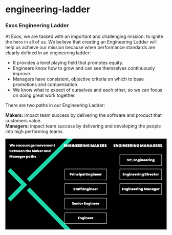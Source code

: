 # engineering-ladder

### Exos Engineering Ladder

At Exos, we are tasked with an important and challenging mission: to ignite the hero in all of us.
We believe that creating an Engineering Ladder will help us achieve our mission because when performance standards are clearly defined in an engineering ladder:

* It provides a level playing field that promotes equity.
* Engineers know how to grow and can see themselves continuously improve.
* Managers have consistent, objective criteria on which to base promotions and compensation.
* We know what to expect of ourselves and each other, so we can focus on doing great work together.

There are two paths in our Engineering Ladder:

**Makers:** impact team success by delivering the software and product that customers value.<br>
**Managers:** impact team success by delivering and developing the people into high performing teams.

![Engineering Ladder](engineering-ladder.png)


